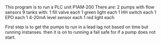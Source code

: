 This program is to run a PLC unit
P1AM-200
There are: 
2 pumps with flow sensors
9 tanks with:
  1 fill valve each
  1 green light each
  1 HH switch each
  1 EPO each
  1 4-20mA level sensor each
  1 red light each


First step is to get the pumps to run in a lead lag not based on time but running instanses. 
then it is on to running a fail safe for if a pump does not start. 
